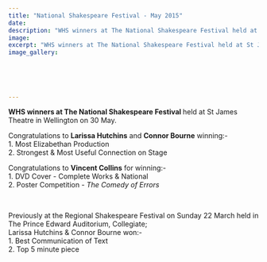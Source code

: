 ```yaml
---
title: "National Shakespeare Festival - May 2015"
date: 
description: "WHS winners at The National Shakespeare Festival held at St James Theatre in Wellington on 30 May 2015. Congratulations to Larissa Hutchins, Connor Bourne and Vincent Collins."
image: 
excerpt: "WHS winners at The National Shakespeare Festival held at St James Theatre in Wellington on 30 May 2015. Congratulations to Larissa Hutchins, Connor Bourne and Vincent Collins."
image_gallery:
    
    
    
    
    
---
```


<p><strong>WHS winners at The National Shakespeare Festival&nbsp;</strong>held at St James Theatre in Wellington on 30 May.</p>
<p>Congratulations to <strong>Larissa Hutchins</strong> and <strong>Connor Bourne</strong> winning:-<br />1. Most Elizabethan Production<br />2. Strongest &amp; Most Useful Connection on Stage&nbsp;</p>
<p><span>Congratulations to</span>&nbsp;<strong>Vincent Collins</strong> for winning:-<br />1. DVD Cover - Complete Works &amp; National<br />2. Poster Competition - <em>The Comedy of Errors</em>&nbsp;</p>
<p>&nbsp;</p>
<p>Previously at the Regional Shakespeare Festival on Sunday 22 March held in The Prince Edward Auditorium, Collegiate; &nbsp;<br />Larissa Hutchins &amp; Connor Bourne won:-<br />1. Best Communication of Text<br />2. Top 5 minute piece</p>

